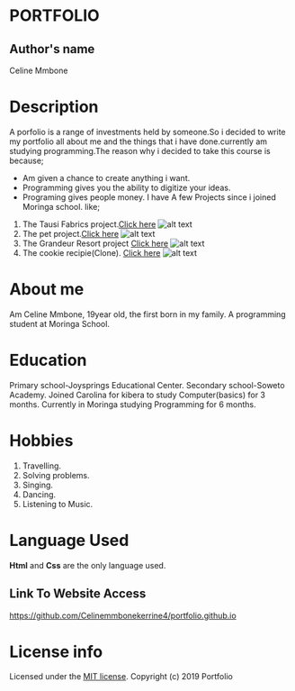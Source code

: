 # PORTFOLIO
## Author's name
Celine Mmbone
# Description
A porfolio is a range of investments held by someone.So i decided to write my portfolio all about me and the things that i have done.currently am studying programming.The reason why i decided to take this course is because;
*  Am given a chance to create anything i want.
* Programming gives you the ability to digitize your ideas.
* Programing gives people money.
I have A few Projects since i joined Moringa school.
like;
1. The Tausi Fabrics project.<a href="https://github.com/Celinemmbonekerrine4/celine.github.io">Click here</a>  ![alt text](https://bit.ly/2Kks9jp)
1. The pet project.<a href="https://github.com/Celinemmbonekerrine4/colline">Click here</a> ![alt text](https://bit.ly/2pCe0ac)
1. The Grandeur Resort project <a href="https://github.com/Celinemmbonekerrine4/fancy">Click here</a> ![alt text](https://bit.ly/2KCZp5u)
1. The cookie recipie(Clone). <a href="https://github.com/Celinemmbonekerrine4/xherdan">Click here</a>
![alt text](https://bit.ly/2Og06DS)
# About me
Am Celine Mmbone, 19year old, the first born in my family. A programming student at Moringa School.
# Education
Primary school-Joysprings Educational Center.
Secondary school-Soweto Academy.
Joined Carolina for kibera to study Computer(basics) for 3 months.
Currently in Moringa studying Programming for 6 months.
# Hobbies
1. Travelling.
1. Solving problems.
1. Singing.
1. Dancing.
1. Listening to Music.
# Language Used
**Html** and **Css** are the only language used.
## Link To Website Access
https://github.com/Celinemmbonekerrine4/portfolio.github.io
# License info
Licensed under the  [MIT license](LICENSE).
Copyright (c) 2019 Portfolio
